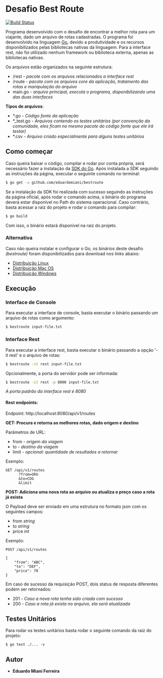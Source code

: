 # Desafio Best Route

[![Build Status](https://travis-ci.org/eduardomiani/bestroute.svg?branch=master)](https://travis-ci.org/eduardomiani/bestroute)

Programa desenvolvido com o desafio de encontrar a melhor rota para um viajante, dado um arquivo de rotas cadastradas.
O programa foi desenvolvido na linguagem [Go](https://golang.org/), devido a produtividade e os recursos disponibilizados pelas bibliotecas nativas da linguagem.
Para a interface rest, não foi utilizado nenhum framework ou biblioteca externa, apenas as bibliotecas nativas.

Os arquivos estão organizados na seguinte estrutura:

* /rest - *pacote com os arquivos relacionados a interface rest*
* /route - *pacote com os arquivos core da aplicação, tratamento das rotas e manipulação do arquivo*
* main.go - *arquivo principal, executa o programa, disponibilizando uma das duas interfaces*


 **Tipos de arquivos**:

 * *.go - *Código fonte da aplicação*
 * *_test.go - *Arquivos contendo os testes unitários (por convenção da comunidade, eles ficam no mesmo pacote do código fonte que ele irá testar)*
 * *.csv - *Arquivo criado especialmente para alguns testes unitários*

## Como começar

Caso queira baixar o código, compilar e rodar por conta própria, será necessário fazer a instalação da [SDK do Go](https://golang.org/dl/).
Após instalada a SDK seguindo as instruções da página, executar o seguinte comando no terminal:

```sh
$ go get -u github.com/eduardomiani/bestroute
```

Se a instalação da SDK foi realizada com sucesso seguindo as instruções da página oficial, após rodar o comando acima, o binário do programa deverá estar disponível no Path do sistema operacional.
Caso contrário, basta acessar a raiz do projeto e rodar o comando para compilar:

```sh
$ go build
```

Com isso, o binário estará disponível na raiz do projeto.


### Alternativa

Caso não queira instalar e configurar o Go, os binários deste desafio *(bestroute)* foram disponibilizados para download nos links abaixo:

   - [Distribuição Linux](https://drive.google.com/open?id=1LrinL8rgqwXEBVC_ZBR72veHEHhXoqY3)
   - [Distribuição Mac OS](https://drive.google.com/open?id=1B7YbaVl5d1YKvBviKyA-AgZgl5SeNNyk)
   - [Distribuição Windows](https://drive.google.com/open?id=1Vc0CL1vSvF0n6uW-AHe8PvF1nt3S5zkj)

## Execução

### Interface de Console

Para executar a interface de console, basta executar o binário passando um arquivo de rotas como argumento:

```sh
$ bestroute input-file.txt
```

### Interface Rest

Para executar a interface rest, basta executar o binário passando a opção '-it rest' e o arquivo de rotas:

```sh
$ bestroute -it rest input-file.txt
```

Opcionalmente, a porta do servidor pode ser informada:

```sh
$ bestroute -it rest -p 8000 input-file.txt
```
*A porta padrão da interface rest é 8080*

#### Rest endpoints:

Endpoint: http://localhost:8080/api/v1/routes

**GET: Procura e retorna as melhores rotas, dado origem e destino**

Parâmetros de URL:
* from - *origem da viagem*
* to - *destino da viagem*
* limit - *opcional: quantidade de resultados a retornar*

Exemplo:

```
GET /api/v1/routes
      ?from=GRU
      &to=CDG
      &limit
```

**POST: Adiciona uma nova rota ao arquivo ou atualiza o preço caso  a rota já exista**

O Payload deve ser enviado em uma estrutura no formato json com os seguintes campos:

* from *string*
* to *string*
* price *int*

Exemplo:

```
POST /api/v1/routes

{
    "from": "ABC",
    "to": "DEF",
    "price": 70
}
```

Em caso de sucesso da requisição POST, dois status de resposta diferentes podem ser retornados:

* 201 - *Caso a nova rota tenha sido criada com sucesso*
* 200 - *Caso a rota já exista no arquivo, ela será atualizada*

## Testes Unitários

Para rodar os testes unitários basta rodar o seguinte comando da raiz do projeto:

```
$ go test ./... -v
```

## Autor

* **Eduardo Miani Ferreira**